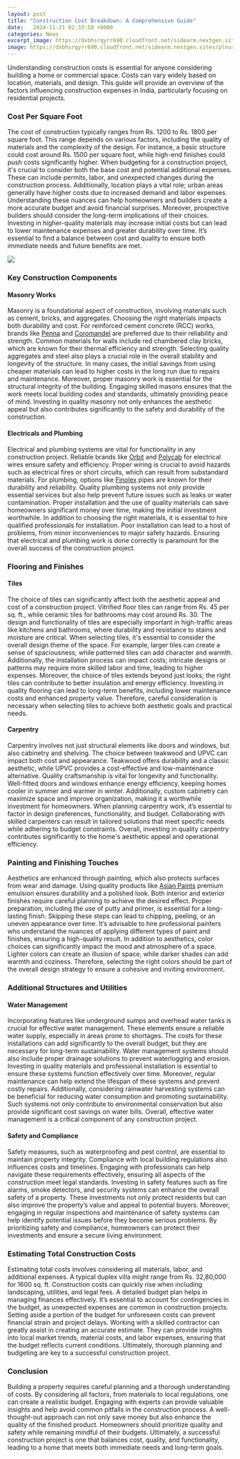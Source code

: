 ```yaml
---
layout: post
title: "Construction Cost Breakdown: A Comprehensive Guide"
date:   2024-11-21 02:33:58 +0000
categories: News
excerpt_image: https://dxbhsrqyrr690.cloudfront.net/sidearm.nextgen.sites/plnusealions.com/images/responsive_2023/default_image.png
image: https://dxbhsrqyrr690.cloudfront.net/sidearm.nextgen.sites/plnusealions.com/images/responsive_2023/default_image.png
---
```


Understanding construction costs is essential for anyone considering building a home or commercial space. Costs can vary widely based on location, materials, and design. This guide will provide an overview of the factors influencing construction expenses in India, particularly focusing on residential projects.
### Cost Per Square Foot
The cost of construction typically ranges from Rs. 1200 to Rs. 1800 per square foot. This range depends on various factors, including the quality of materials and the complexity of the design. For instance, a basic structure could cost around Rs. 1500 per square foot, while high-end finishes could push costs significantly higher. 
When budgeting for a construction project, it's crucial to consider both the base cost and potential additional expenses. These can include permits, labor, and unexpected changes during the construction process. Additionally, location plays a vital role; urban areas generally have higher costs due to increased demand and labor expenses. Understanding these nuances can help homeowners and builders create a more accurate budget and avoid financial surprises.
Moreover, prospective builders should consider the long-term implications of their choices. Investing in higher-quality materials may increase initial costs but can lead to lower maintenance expenses and greater durability over time. It’s essential to find a balance between cost and quality to ensure both immediate needs and future benefits are met.

![](https://dxbhsrqyrr690.cloudfront.net/sidearm.nextgen.sites/plnusealions.com/images/responsive_2023/default_image.png)
### Key Construction Components
#### Masonry Works
Masonry is a foundational aspect of construction, involving materials such as cement, bricks, and aggregates. Choosing the right materials impacts both durability and cost. For reinforced cement concrete (RCC) works, brands like [Penna](https://fr.edu.vn/en/Penna_Cements) and [Coromandel](https://fr.edu.vn/en/Coromandel_International) are preferred due to their reliability and strength. 
Common materials for walls include red chambered clay bricks, which are known for their thermal efficiency and strength. Selecting quality aggregates and steel also plays a crucial role in the overall stability and longevity of the structure. In many cases, the initial savings from using cheaper materials can lead to higher costs in the long run due to repairs and maintenance.
Moreover, proper masonry work is essential for the structural integrity of the building. Engaging skilled masons ensures that the work meets local building codes and standards, ultimately providing peace of mind. Investing in quality masonry not only enhances the aesthetic appeal but also contributes significantly to the safety and durability of the construction.
#### Electricals and Plumbing
Electrical and plumbing systems are vital for functionality in any construction project. Reliable brands like [Orbit](https://fr.edu.vn/en/Orbit) and [Polycab](https://fr.edu.vn/en/Polycab) for electrical wires ensure safety and efficiency. Proper wiring is crucial to avoid hazards such as electrical fires or short circuits, which can result from substandard materials.
For plumbing, options like [Finolex](https://fr.edu.vn/en/Finolex) pipes are known for their durability and reliability. Quality plumbing systems not only provide essential services but also help prevent future issues such as leaks or water contamination. Proper installation and the use of quality materials can save homeowners significant money over time, making the initial investment worthwhile.
In addition to choosing the right materials, it is essential to hire qualified professionals for installation. Poor installation can lead to a host of problems, from minor inconveniences to major safety hazards. Ensuring that electrical and plumbing work is done correctly is paramount for the overall success of the construction project.
### Flooring and Finishes
#### Tiles
The choice of tiles can significantly affect both the aesthetic appeal and cost of a construction project. Vitrified floor tiles can range from Rs. 45 per sq. ft., while ceramic tiles for bathrooms may cost around Rs. 30. The design and functionality of tiles are especially important in high-traffic areas like kitchens and bathrooms, where durability and resistance to stains and moisture are critical.
When selecting tiles, it's essential to consider the overall design theme of the space. For example, larger tiles can create a sense of spaciousness, while patterned tiles can add character and warmth. Additionally, the installation process can impact costs; intricate designs or patterns may require more skilled labor and time, leading to higher expenses.
Moreover, the choice of tiles extends beyond just looks; the right tiles can contribute to better insulation and energy efficiency. Investing in quality flooring can lead to long-term benefits, including lower maintenance costs and enhanced property value. Therefore, careful consideration is necessary when selecting tiles to achieve both aesthetic goals and practical needs.
#### Carpentry
Carpentry involves not just structural elements like doors and windows, but also cabinetry and shelving. The choice between teakwood and UPVC can impact both cost and appearance. Teakwood offers durability and a classic aesthetic, while UPVC provides a cost-effective and low-maintenance alternative.
Quality craftsmanship is vital for longevity and functionality. Well-fitted doors and windows enhance energy efficiency, keeping homes cooler in summer and warmer in winter. Additionally, custom cabinetry can maximize space and improve organization, making it a worthwhile investment for homeowners.
When planning carpentry work, it’s essential to factor in design preferences, functionality, and budget. Collaborating with skilled carpenters can result in tailored solutions that meet specific needs while adhering to budget constraints. Overall, investing in quality carpentry contributes significantly to the home's aesthetic appeal and operational efficiency.
### Painting and Finishing Touches
Aesthetics are enhanced through painting, which also protects surfaces from wear and damage. Using quality products like [Asian Paints](https://fr.edu.vn/en/Asian_Paints) premium emulsion ensures durability and a polished look. Both interior and exterior finishes require careful planning to achieve the desired effect.
Proper preparation, including the use of putty and primer, is essential for a long-lasting finish. Skipping these steps can lead to chipping, peeling, or an uneven appearance over time. It’s advisable to hire professional painters who understand the nuances of applying different types of paint and finishes, ensuring a high-quality result.
In addition to aesthetics, color choices can significantly impact the mood and atmosphere of a space. Lighter colors can create an illusion of space, while darker shades can add warmth and coziness. Therefore, selecting the right colors should be part of the overall design strategy to ensure a cohesive and inviting environment.
### Additional Structures and Utilities
#### Water Management
Incorporating features like underground sumps and overhead water tanks is crucial for effective water management. These elements ensure a reliable water supply, especially in areas prone to shortages. The costs for these installations can add significantly to the overall budget, but they are necessary for long-term sustainability.
Water management systems should also include proper drainage solutions to prevent waterlogging and erosion. Investing in quality materials and professional installation is essential to ensure these systems function effectively over time. Moreover, regular maintenance can help extend the lifespan of these systems and prevent costly repairs.
Additionally, considering rainwater harvesting systems can be beneficial for reducing water consumption and promoting sustainability. Such systems not only contribute to environmental conservation but also provide significant cost savings on water bills. Overall, effective water management is a critical component of any construction project.
#### Safety and Compliance
Safety measures, such as waterproofing and pest control, are essential to maintain property integrity. Compliance with local building regulations also influences costs and timelines. Engaging with professionals can help navigate these requirements effectively, ensuring all aspects of the construction meet legal standards.
Investing in safety features such as fire alarms, smoke detectors, and security systems can enhance the overall safety of a property. These investments not only protect residents but can also improve the property’s value and appeal to potential buyers. 
Moreover, engaging in regular inspections and maintenance of safety systems can help identify potential issues before they become serious problems. By prioritizing safety and compliance, homeowners can protect their investments and ensure a secure living environment.
### Estimating Total Construction Costs
Estimating total costs involves considering all materials, labor, and additional expenses. A typical duplex villa might range from Rs. 32,80,000 for 1600 sq. ft. Construction costs can quickly rise when including landscaping, utilities, and legal fees. A detailed budget plan helps in managing finances effectively.
It’s essential to account for contingencies in the budget, as unexpected expenses are common in construction projects. Setting aside a portion of the budget for unforeseen costs can prevent financial strain and project delays. 
Working with a skilled contractor can greatly assist in creating an accurate estimate. They can provide insights into local market trends, material costs, and labor expenses, ensuring that the budget reflects current conditions. Ultimately, thorough planning and budgeting are key to a successful construction project.
### Conclusion
Building a property requires careful planning and a thorough understanding of costs. By considering all factors, from materials to local regulations, one can create a realistic budget. Engaging with experts can provide valuable insights and help avoid common pitfalls in the construction process.
A well-thought-out approach can not only save money but also enhance the quality of the finished product. Homeowners should prioritize quality and safety while remaining mindful of their budgets. Ultimately, a successful construction project is one that balances cost, quality, and functionality, leading to a home that meets both immediate needs and long-term goals.